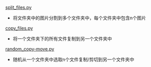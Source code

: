 [split_files.py](./split_files.py)
- 将文件夹中的图片分割到多个文件夹中，每个文件夹中包含n个图片

[copy_files.py](./copy_files.py)
- 将一个文件夹下的所有文件复制到另一个文件夹中

[random_copy-move.py](./random_copy-move.py)
- 随机从一个文件夹中选取n个文件复制/剪切到另一个文件夹中

